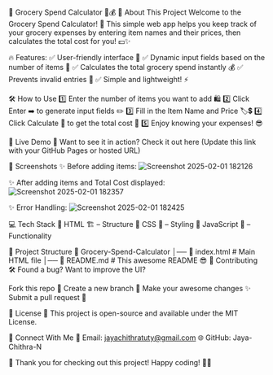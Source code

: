 🛒 Grocery Spend Calculator 🧮💰
📌 About This Project
Welcome to the Grocery Spend Calculator! 🎯 This simple web app helps you keep track of your grocery expenses by entering item names and their prices, then calculates the total cost for you! 💵✨

🔥 Features:
✅ User-friendly interface 🎨
✅ Dynamic input fields based on the number of items 📝
✅ Calculates the total grocery spend instantly 💰
✅ Prevents invalid entries 🚫
✅ Simple and lightweight! ⚡

🛠️ How to Use
1️⃣ Enter the number of items you want to add 🛍️
2️⃣ Click Enter ➡️ to generate input fields ✏️
3️⃣ Fill in the Item Name and Price 🏷️💲
4️⃣ Click Calculate 🧮 to get the total cost 🎯
5️⃣ Enjoy knowing your expenses! 😎

🎯 Live Demo
🚀 Want to see it in action? Check it out here (Update this link with your GitHub Pages or hosted URL)

📸 Screenshots
✨ Before adding items:
![Screenshot 2025-02-01 182126](https://github.com/user-attachments/assets/215ce5c1-de3a-47bf-9fab-0630b4615b84)


✨ After adding items and Total Cost displayed:
![Screenshot 2025-02-01 182357](https://github.com/user-attachments/assets/3985a54f-32eb-435c-bee9-6deffb221f79)


✨ Error Handling:
![Screenshot 2025-02-01 182425](https://github.com/user-attachments/assets/0b05d3a9-6c61-48af-b548-b3269a7e1fc5)


💻 Tech Stack
🔹 HTML 🏗️ – Structure
🔹 CSS 🎨 – Styling
🔹 JavaScript 🚀 – Functionality

📂 Project Structure
📂 Grocery-Spend-Calculator
│── 📜 index.html   # Main HTML file
│── 📜 README.md    # This awesome README 😎
🤝 Contributing
🛠️ Found a bug? Want to improve the UI?

Fork this repo 🍴
Create a new branch 🌿
Make your awesome changes ✨
Submit a pull request 📩

📜 License
📝 This project is open-source and available under the MIT License.

💌 Connect With Me
📧 Email: jayachithratuty@gmail.com
🌐 GitHub: Jaya-Chithra-N

🎉 Thank you for checking out this project! Happy coding! 🚀💡
